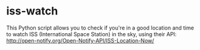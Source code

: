 # iss-watch

This Python script allows you to check if you're in a good location and time to watch ISS (International Space Station) in the sky, using their API: http://open-notify.org/Open-Notify-API/ISS-Location-Now/
